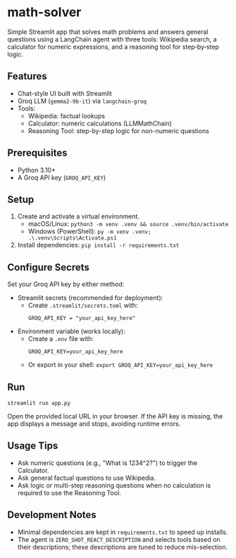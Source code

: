 # math-solver

Simple Streamlit app that solves math problems and answers general questions using a LangChain agent with three tools: Wikipedia search, a calculator for numeric expressions, and a reasoning tool for step‑by‑step logic.

## Features
- Chat-style UI built with Streamlit
- Groq LLM (`gemma2-9b-it`) via `langchain-groq`
- Tools:
  - Wikipedia: factual lookups
  - Calculator: numeric calculations (LLMMathChain)
  - Reasoning Tool: step-by-step logic for non-numeric questions

## Prerequisites
- Python 3.10+
- A Groq API key (`GROQ_API_KEY`)

## Setup
1. Create and activate a virtual environment.
   - macOS/Linux: `python3 -m venv .venv && source .venv/bin/activate`
   - Windows (PowerShell): `py -m venv .venv; .\.venv\Scripts\Activate.ps1`
2. Install dependencies: `pip install -r requirements.txt`

## Configure Secrets
Set your Groq API key by either method:

- Streamlit secrets (recommended for deployment):
  - Create `.streamlit/secrets.toml` with:
    ```
    GROQ_API_KEY = "your_api_key_here"
    ```
- Environment variable (works locally):
  - Create a `.env` file with:
    ```
    GROQ_API_KEY=your_api_key_here
    ```
  - Or export in your shell: `export GROQ_API_KEY=your_api_key_here`

## Run
```
streamlit run app.py
```

Open the provided local URL in your browser. If the API key is missing, the app displays a message and stops, avoiding runtime errors.

## Usage Tips
- Ask numeric questions (e.g., "What is 1234^2?") to trigger the Calculator.
- Ask general factual questions to use Wikipedia.
- Ask logic or multi-step reasoning questions when no calculation is required to use the Reasoning Tool.

## Development Notes
- Minimal dependencies are kept in `requirements.txt` to speed up installs.
- The agent is `ZERO_SHOT_REACT_DESCRIPTION` and selects tools based on their descriptions; these descriptions are tuned to reduce mis-selection.

